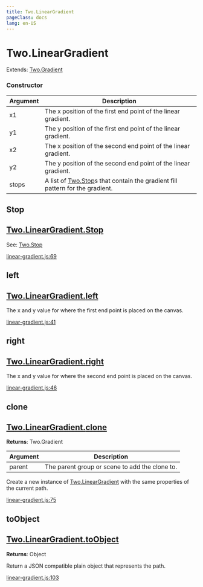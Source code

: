```yaml
---
title: Two.LinearGradient
pageClass: docs
lang: en-US
---
```


# Two.LinearGradient


<div class="extends">

Extends: [Two.Gradient](/docs/effects/gradient/)

</div>





<div class="meta">
  <custom-button text="Source" type="source" href="https://github.com/jonobr1/two.js/blob/main/src/effects/linear-gradient.js" />
</div>



### Constructor


| Argument | Description |
| ---- | ----------- |
|  x1  | The x position of the first end point of the linear gradient. |
|  y1  | The y position of the first end point of the linear gradient. |
|  x2  | The x position of the second end point of the linear gradient. |
|  y2  | The y position of the second end point of the linear gradient. |
|  stops  | A list of [Two.Stop](/docs/effects/stop/)s that contain the gradient fill pattern for the gradient. |



<div class="static member ">

## Stop

<h2 class="longname" aria-hidden="true"><a href="#Stop"><span class="prefix">Two.LinearGradient.</span><span class="shortname">Stop</span></a></h2>

















<div class="see">

See: [Two.Stop](/docs/effects/stop/)

</div>



<div class="meta">

  <a class="lineno" target="_blank" rel="noopener noreferrer" href="https://github.com/jonobr1/two.js/blob/main/src/effects/linear-gradient.js#L69">
    linear-gradient.js:69
  </a>

</div>




</div>



<div class="instance member ">

## left

<h2 class="longname" aria-hidden="true"><a href="#left"><span class="prefix">Two.LinearGradient.</span><span class="shortname">left</span></a></h2>










<div class="properties">

The x and y value for where the first end point is placed on the canvas.

</div>










<div class="meta">

  <a class="lineno" target="_blank" rel="noopener noreferrer" href="https://github.com/jonobr1/two.js/blob/main/src/effects/linear-gradient.js#L41">
    linear-gradient.js:41
  </a>

</div>




</div>



<div class="instance member ">

## right

<h2 class="longname" aria-hidden="true"><a href="#right"><span class="prefix">Two.LinearGradient.</span><span class="shortname">right</span></a></h2>










<div class="properties">

The x and y value for where the second end point is placed on the canvas.

</div>










<div class="meta">

  <a class="lineno" target="_blank" rel="noopener noreferrer" href="https://github.com/jonobr1/two.js/blob/main/src/effects/linear-gradient.js#L46">
    linear-gradient.js:46
  </a>

</div>




</div>



<div class="instance function ">

## clone

<h2 class="longname" aria-hidden="true"><a href="#clone"><span class="prefix">Two.LinearGradient.</span><span class="shortname">clone</span></a></h2>




<div class="returns">

__Returns__: Two.Gradient



</div>









<div class="params">

| Argument | Description |
| ---- | ----------- |
|  parent  | The parent group or scene to add the clone to. |
</div>




<div class="description">

Create a new instance of [Two.LinearGradient](/docs/effects/linear-gradient/) with the same properties of the current path.

</div>





<div class="meta">

  <a class="lineno" target="_blank" rel="noopener noreferrer" href="https://github.com/jonobr1/two.js/blob/main/src/effects/linear-gradient.js#L75">
    linear-gradient.js:75
  </a>

</div>




</div>



<div class="instance function ">

## toObject

<h2 class="longname" aria-hidden="true"><a href="#toObject"><span class="prefix">Two.LinearGradient.</span><span class="shortname">toObject</span></a></h2>




<div class="returns">

__Returns__: Object



</div>












<div class="description">

Return a JSON compatible plain object that represents the path.

</div>





<div class="meta">

  <a class="lineno" target="_blank" rel="noopener noreferrer" href="https://github.com/jonobr1/two.js/blob/main/src/effects/linear-gradient.js#L103">
    linear-gradient.js:103
  </a>

</div>




</div>


